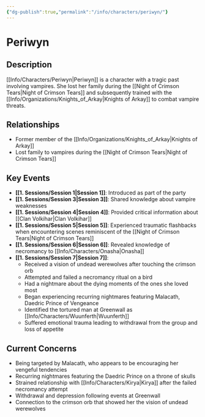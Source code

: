 ```yaml
---
{"dg-publish":true,"permalink":"/info/characters/periwyn/"}
---
```


# Periwyn

## Description
[[Info/Characters/Periwyn\|Periwyn]] is a character with a tragic past involving vampires. She lost her family during the [[Night of Crimson Tears\|Night of Crimson Tears]] and subsequently trained with the [[Info/Organizations/Knights_of_Arkay\|Knights of Arkay]] to combat vampire threats.

## Relationships
- Former member of the [[Info/Organizations/Knights_of_Arkay\|Knights of Arkay]]
- Lost family to vampires during the [[Night of Crimson Tears\|Night of Crimson Tears]]

## Key Events
- **[[1. Sessions/Session 1\|Session 1]]**: Introduced as part of the party
- **[[1. Sessions/Session 3\|Session 3]]**: Shared knowledge about vampire weaknesses
- **[[1. Sessions/Session 4\|Session 4]]**: Provided critical information about [[Clan Volkihar\|Clan Volkihar]]
- **[[1. Sessions/Session 5\|Session 5]]**: Experienced traumatic flashbacks when encountering scenes reminiscent of the [[Night of Crimson Tears\|Night of Crimson Tears]]
- **[[1. Sessions/Session 6\|Session 6]]**: Revealed knowledge of necromancy to [[Info/Characters/Onasha\|Onasha]]
- **[[1. Sessions/Session 7\|Session 7]]**: 
  - Received a vision of undead werewolves after touching the crimson orb
  - Attempted and failed a necromancy ritual on a bird
  - Had a nightmare about the dying moments of the ones she loved most
  - Began experiencing recurring nightmares featuring Malacath, Daedric Prince of Vengeance
  - Identified the tortured man at Greenwall as [[Info/Characters/Wuunferth\|Wuunferth]]
  - Suffered emotional trauma leading to withdrawal from the group and loss of appetite

## Current Concerns
- Being targeted by Malacath, who appears to be encouraging her vengeful tendencies
- Recurring nightmares featuring the Daedric Prince on a throne of skulls
- Strained relationship with [[Info/Characters/Kirya\|Kirya]] after the failed necromancy attempt
- Withdrawal and depression following events at Greenwall
- Connection to the crimson orb that showed her the vision of undead werewolves
